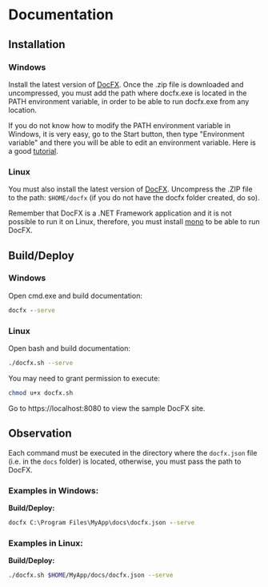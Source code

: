 # Documentation

## Installation

### Windows

Install the latest version of [DocFX](https://github.com/dotnet/docfx/releases/latest). Once the .zip file is downloaded and uncompressed, you must add the path where docfx.exe is located in the PATH environment variable, in order to be able to run docfx.exe from any location.

If you do not know how to modify the PATH environment variable in Windows, it is very easy, go to the Start button, then type "Environment variable" and there you will be able to edit an environment variable. Here is a good [tutorial](https://www.architectryan.com/2018/08/31/how-to-change-environment-variables-on-windows-10/).

### Linux

You must also install the latest version of [DocFX](https://github.com/dotnet/docfx/releases/latest). Uncompress the .ZIP file to the path: `$HOME/docfx` (if you do not have the docfx folder created, do so). 

Remember that DocFX is a .NET Framework application and it is not possible to run it on Linux, therefore, you must install [mono](https://www.mono-project.com/download/stable/#download-lin) to be able to run DocFX.

## Build/Deploy

### Windows

Open cmd.exe and build documentation:
```cmd
docfx --serve
```

### Linux

Open bash and build documentation:
```sh
./docfx.sh --serve
```
You may need to grant permission to execute:
```sh
chmod u+x docfx.sh
```

Go to https://localhost:8080 to view the sample DocFX site.

## Observation

Each command must be executed in the directory where the `docfx.json` file (i.e. in the `docs` folder) is located, otherwise, you must pass the path to DocFX.

### Examples in Windows:

**Build/Deploy:**
```cmd
docfx C:\Program Files\MyApp\docs\docfx.json --serve
```

### Examples in Linux:

**Build/Deploy:**
```sh
./docfx.sh $HOME/MyApp/docs/docfx.json --serve
```